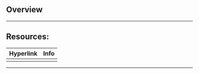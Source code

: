 ## Overview

***
## Resources:

| Hyperlink | Info |
| --------- | ---- |
|           |      |

[^1]: 

***
